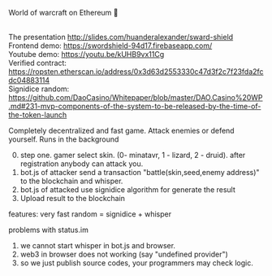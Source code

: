 World of warcraft on Ethereum :slightly_smiling_face:
<Br><Br>

The presentation http://slides.com/huanderalexander/sward-shield<Br>
Frontend demo: https://swordshield-94d17.firebaseapp.com/<Br>
Youtube demo: https://youtu.be/kUHB9vx11Cg<Br>
Verified contract: https://ropsten.etherscan.io/address/0x3d63d2553330c47d3f2c7f23fda2fcdc04883114 <br>
Signidice random: https://github.com/DaoCasino/Whitepaper/blob/master/DAO.Casino%20WP.md#231-mvp-components-of-the-system-to-be-released-by-the-time-of-the-token-launch

Completely decentralized and fast game. Attack enemies or defend yourself. Runs in the background

0. step one. gamer select skin. (0- minatavr, 1 - lizard, 2 - druid). after registration anybody can attack you.
1. bot.js of attacker send a transaction "battle(skin,seed,enemy address)" to the blockchain and whisper.
3. bot.js of attacked use signidice algorithm for generate the result
4. Upload result to the blockchain 

features:
very fast random = signidice + whisper

problems with status.im
1) we cannot start whisper in bot.js and browser.
2) web3 in browser does not working (say "undefined provider")
3) so we just publish source codes, your programmers may check logic. 

